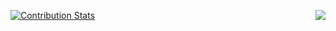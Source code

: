[![Contribution Stats](https://github-contribution-stats.vercel.app/api/?username=FengZh61)](https://github.com/LordDashMe/github-contribution-stats/)
<img align="right" src="https://github-readme-stats.vercel.app/api?username=FengZh61&show_icons=true" />



















